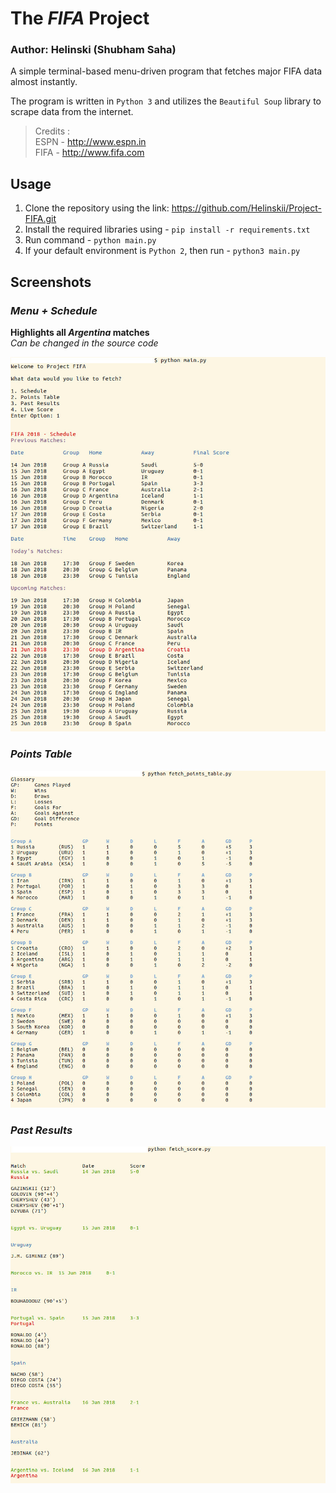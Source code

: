 # The **_FIFA_** Project
### Author: Helinski (Shubham Saha)

A simple terminal-based menu-driven program that fetches major FIFA data almost instantly.

The program is written in `Python 3` and utilizes the `Beautiful Soup` library to scrape data from the internet.

>Credits :<br>
ESPN - http://www.espn.in<br>
FIFA - http://www.fifa.com

## Usage
1. Clone the repository using the link: https://github.com/Helinskii/Project-FIFA.git
2. Install the required libraries using - `pip install -r requirements.txt`
3. Run command - `python main.py`
4. If your default environment is `Python 2`, then run - `python3 main.py`

## Screenshots
### _Menu + Schedule_
**Highlights all _Argentina_ matches**<br>
*Can be changed in the source code*

![Menu + Schedule](screenshots/menu.jpg?raw=true "Menu")<br>
### _Points Table_
![Points Table](screenshots/points.jpg?raw=true "Points Table")<br>
### _Past Results_
![Past Results](screenshots/results.jpg?raw=true "Past Results")
